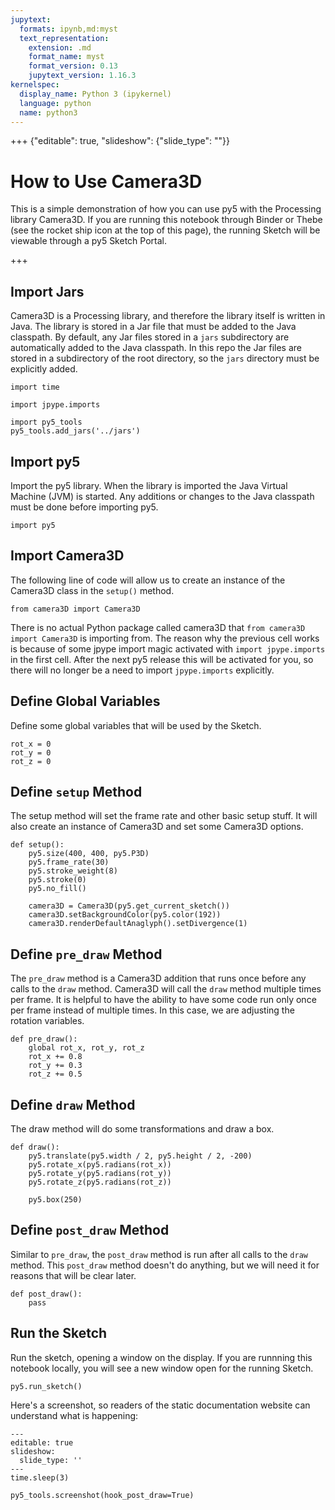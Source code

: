 ```yaml
---
jupytext:
  formats: ipynb,md:myst
  text_representation:
    extension: .md
    format_name: myst
    format_version: 0.13
    jupytext_version: 1.16.3
kernelspec:
  display_name: Python 3 (ipykernel)
  language: python
  name: python3
---
```


+++ {"editable": true, "slideshow": {"slide_type": ""}}

# How to Use Camera3D

This is a simple demonstration of how you can use py5 with the Processing library Camera3D. If you are running this notebook through Binder or Thebe (see the rocket ship icon at the top of this page), the running Sketch will be viewable through a py5 Sketch Portal.

+++

## Import Jars

Camera3D is a Processing library, and therefore the library itself is written in Java. The library is stored in a Jar file that must be added to the Java classpath. By default, any Jar files stored in a `jars` subdirectory are automatically added to the Java classpath. In this repo the Jar files are stored in a subdirectory of the root directory, so the `jars` directory must be explicitly added.

```{code-cell} ipython3
import time

import jpype.imports

import py5_tools
py5_tools.add_jars('../jars')
```

## Import py5

Import the py5 library. When the library is imported the Java Virtual Machine (JVM) is started. Any additions or changes to the Java classpath must be done before importing py5.

```{code-cell} ipython3
import py5
```

## Import Camera3D

The following line of code will allow us to create an instance of the Camera3D class in the `setup()` method.

```{code-cell} ipython3
from camera3D import Camera3D
```

There is no actual Python package called camera3D that `from camera3D import Camera3D` is importing from. The reason why the previous cell works is because of some jpype import magic activated with `import jpype.imports` in the first cell. After the next py5 release this will be activated for you, so there will no longer be a need to import `jpype.imports` explicitly.

## Define Global Variables

Define some global variables that will be used by the Sketch.

```{code-cell} ipython3
rot_x = 0
rot_y = 0
rot_z = 0
```

## Define `setup` Method

The setup method will set the frame rate and other basic setup stuff. It will also create an instance of Camera3D and set some Camera3D options.

```{code-cell} ipython3
def setup():
    py5.size(400, 400, py5.P3D)
    py5.frame_rate(30)
    py5.stroke_weight(8)
    py5.stroke(0)
    py5.no_fill()

    camera3D = Camera3D(py5.get_current_sketch())
    camera3D.setBackgroundColor(py5.color(192))
    camera3D.renderDefaultAnaglyph().setDivergence(1)
```

## Define `pre_draw` Method

The `pre_draw` method is a Camera3D addition that runs once before any calls to the `draw` method. Camera3D will call the `draw` method multiple times per frame. It is helpful to have the ability to have some code run only once per frame instead of multiple times. In this case, we are adjusting the rotation variables.

```{code-cell} ipython3
def pre_draw():
    global rot_x, rot_y, rot_z
    rot_x += 0.8
    rot_y += 0.3
    rot_z += 0.5
```

## Define `draw` Method

The draw method will do some transformations and draw a box.

```{code-cell} ipython3
def draw():
    py5.translate(py5.width / 2, py5.height / 2, -200)
    py5.rotate_x(py5.radians(rot_x))
    py5.rotate_y(py5.radians(rot_y))
    py5.rotate_z(py5.radians(rot_z))

    py5.box(250)
```

## Define `post_draw` Method

Similar to `pre_draw`, the `post_draw` method is run after all calls to the `draw` method. This `post_draw` method doesn't do anything, but we will need it for reasons that will be clear later.

```{code-cell} ipython3
def post_draw():
    pass
```

## Run the Sketch

Run the sketch, opening a window on the display. If you are runnning this notebook locally, you will see a new window open for the running Sketch.

```{code-cell} ipython3
py5.run_sketch()
```

Here's a screenshot, so readers of the static documentation website can understand what is happening:

```{code-cell} ipython3
---
editable: true
slideshow:
  slide_type: ''
---
time.sleep(3)

py5_tools.screenshot(hook_post_draw=True)
```
